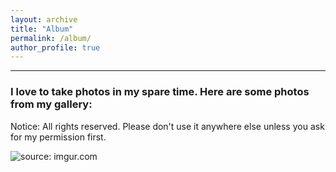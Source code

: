 ```yaml
---
layout: archive
title: "Album"
permalink: /album/
author_profile: true
---
```

<hr/>

### I love to take photos in my spare time. Here are some photos from my gallery:
Notice: All rights reserved. Please don't use it anywhere else unless you ask for my permission first.

<a><img src="https://i.imgur.com/yUM99gW.jpg?1" title="source: imgur.com" /></a>
